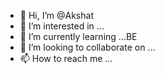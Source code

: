 - 👋 Hi, I’m @Akshat
- 👀 I’m interested in ...
- 🌱 I’m currently learning ...BE
- 💞️ I’m looking to collaborate on ...
- 📫 How to reach me ... 

<!---
Donquioxte/Donquioxte is a ✨ special ✨ repository because its `README.md` (this file) appears on your GitHub profile.
You can click the Preview link to take a look at your changes.
--->
